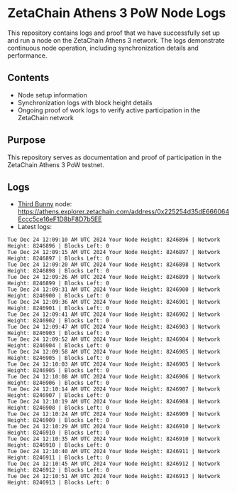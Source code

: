 # ZetaChain Athens 3 PoW Node Logs
This repository contains logs and proof that we have successfully set up and run a node on the ZetaChain Athens 3 network. The logs demonstrate continuous node operation, including synchronization details and performance.

## Contents
- Node setup information
- Synchronization logs with block height details
- Ongoing proof of work logs to verify active participation in the ZetaChain network

## Purpose
This repository serves as documentation and proof of participation in the ZetaChain Athens 3 PoW testnet.

## Logs

- [Third Bunny](https://thirdbunny.xyz/) node: https://athens.explorer.zetachain.com/address/0x225254d35dE666064Eccc5ce16eF1D8bF8D7b5EE
- Latest logs:
```
Tue Dec 24 12:09:10 AM UTC 2024 Your Node Height: 8246896 | Network Height: 8246896 | Blocks Left: 0
Tue Dec 24 12:09:15 AM UTC 2024 Your Node Height: 8246897 | Network Height: 8246897 | Blocks Left: 0
Tue Dec 24 12:09:20 AM UTC 2024 Your Node Height: 8246898 | Network Height: 8246898 | Blocks Left: 0
Tue Dec 24 12:09:26 AM UTC 2024 Your Node Height: 8246899 | Network Height: 8246899 | Blocks Left: 0
Tue Dec 24 12:09:31 AM UTC 2024 Your Node Height: 8246900 | Network Height: 8246900 | Blocks Left: 0
Tue Dec 24 12:09:36 AM UTC 2024 Your Node Height: 8246901 | Network Height: 8246901 | Blocks Left: 0
Tue Dec 24 12:09:41 AM UTC 2024 Your Node Height: 8246902 | Network Height: 8246902 | Blocks Left: 0
Tue Dec 24 12:09:47 AM UTC 2024 Your Node Height: 8246903 | Network Height: 8246903 | Blocks Left: 0
Tue Dec 24 12:09:52 AM UTC 2024 Your Node Height: 8246904 | Network Height: 8246904 | Blocks Left: 0
Tue Dec 24 12:09:58 AM UTC 2024 Your Node Height: 8246905 | Network Height: 8246905 | Blocks Left: 0
Tue Dec 24 12:10:03 AM UTC 2024 Your Node Height: 8246905 | Network Height: 8246905 | Blocks Left: 0
Tue Dec 24 12:10:08 AM UTC 2024 Your Node Height: 8246906 | Network Height: 8246906 | Blocks Left: 0
Tue Dec 24 12:10:14 AM UTC 2024 Your Node Height: 8246907 | Network Height: 8246907 | Blocks Left: 0
Tue Dec 24 12:10:19 AM UTC 2024 Your Node Height: 8246908 | Network Height: 8246908 | Blocks Left: 0
Tue Dec 24 12:10:24 AM UTC 2024 Your Node Height: 8246909 | Network Height: 8246909 | Blocks Left: 0
Tue Dec 24 12:10:29 AM UTC 2024 Your Node Height: 8246910 | Network Height: 8246910 | Blocks Left: 0
Tue Dec 24 12:10:35 AM UTC 2024 Your Node Height: 8246910 | Network Height: 8246910 | Blocks Left: 0
Tue Dec 24 12:10:40 AM UTC 2024 Your Node Height: 8246911 | Network Height: 8246911 | Blocks Left: 0
Tue Dec 24 12:10:45 AM UTC 2024 Your Node Height: 8246912 | Network Height: 8246912 | Blocks Left: 0
Tue Dec 24 12:10:51 AM UTC 2024 Your Node Height: 8246913 | Network Height: 8246913 | Blocks Left: 0
```
